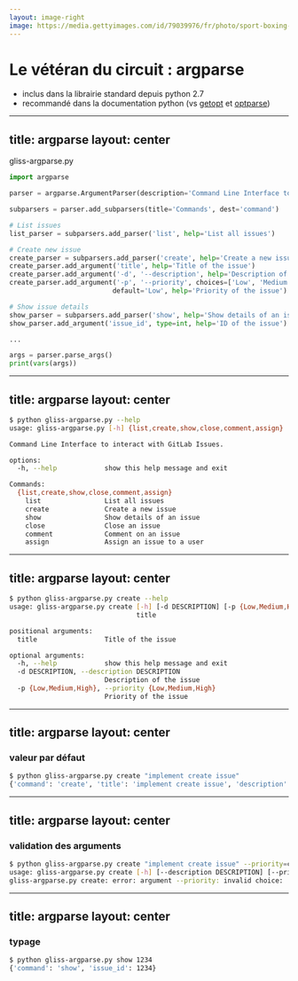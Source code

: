 ```yaml
---
layout: image-right
image: https://media.gettyimages.com/id/79039976/fr/photo/sport-boxing-tommy-farr-the-former-british-and-empire-heavyweight-champion-in-training-for-his.jpg?s=612x612&w=0&k=20&c=-Jnzijv7PNRHkIZ02UE4Xbpxs4co359UNVqwqWEa3z8=
---
```


# Le vétéran du circuit : **argparse**

- inclus dans la librairie standard depuis python 2.7
- recommandé dans la documentation python (vs [getopt](https://docs.python.org/3/library/getopt.html#module-getopt) et [optparse](https://docs.python.org/3/library/optparse.html))

---
title: argparse
layout: center
---

gliss-argparse.py
```python {1-3|7-8|10-15|14-15|18-19|all}
import argparse

parser = argparse.ArgumentParser(description='Command Line Interface to interact with GitLab Issues.')

subparsers = parser.add_subparsers(title='Commands', dest='command')

# List issues
list_parser = subparsers.add_parser('list', help='List all issues')

# Create new issue
create_parser = subparsers.add_parser('create', help='Create a new issue')
create_parser.add_argument('title', help='Title of the issue')
create_parser.add_argument('-d', '--description', help='Description of the issue')
create_parser.add_argument('-p', '--priority', choices=['Low', 'Medium', 'High'],
                          default='Low', help='Priority of the issue')

# Show issue details
show_parser = subparsers.add_parser('show', help='Show details of an issue')
show_parser.add_argument('issue_id', type=int, help='ID of the issue')

...

args = parser.parse_args()
print(vars(args))
```

---
title: argparse
layout: center
---

```sh
$ python gliss-argparse.py --help
usage: gliss-argparse.py [-h] {list,create,show,close,comment,assign} ...

Command Line Interface to interact with GitLab Issues.

options:
  -h, --help            show this help message and exit

Commands:
  {list,create,show,close,comment,assign}
    list                List all issues
    create              Create a new issue
    show                Show details of an issue
    close               Close an issue
    comment             Comment on an issue
    assign              Assign an issue to a user
```

---
title: argparse
layout: center
---

```sh
$ python gliss-argparse.py create --help
usage: gliss-argparse.py create [-h] [-d DESCRIPTION] [-p {Low,Medium,High}]
                                title

positional arguments:
  title                 Title of the issue

optional arguments:
  -h, --help            show this help message and exit
  -d DESCRIPTION, --description DESCRIPTION
                        Description of the issue
  -p {Low,Medium,High}, --priority {Low,Medium,High}
                        Priority of the issue
```

---
title: argparse
layout: center
---

### valeur par défaut
```sh
$ python gliss-argparse.py create "implement create issue" 
{'command': 'create', 'title': 'implement create issue', 'description': None, 'priority': 'Low'}
```

---
title: argparse
layout: center
---
### validation des arguments
```sh
$ python gliss-argparse.py create "implement create issue" --priority=critical
usage: gliss-argparse.py create [-h] [--description DESCRIPTION] [--priority {Low,Medium,High}] title
gliss-argparse.py create: error: argument --priority: invalid choice: 'critical' (choose from 'Low', 'Medium', 'High')
```

---
title: argparse
layout: center
---
### typage
```sh
$ python gliss-argparse.py show 1234                                          
{'command': 'show', 'issue_id': 1234}
```

